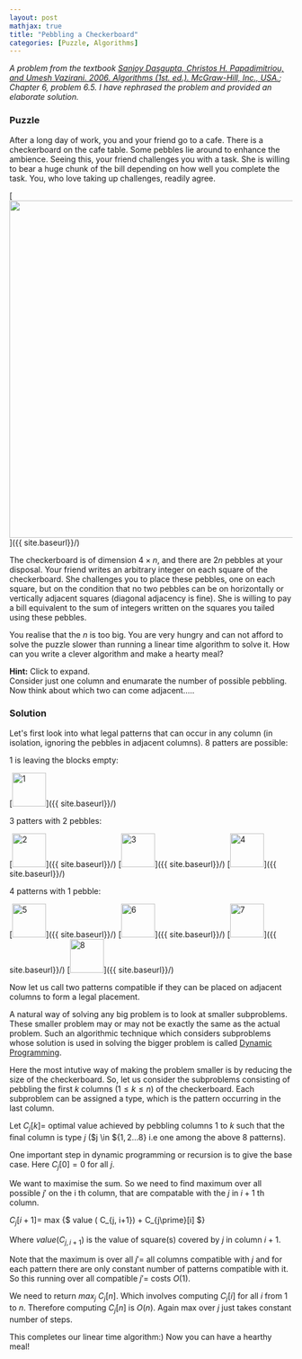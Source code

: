 ```yaml
---
layout: post
mathjax: true
title: "Pebbling a Checkerboard"
categories: [Puzzle, Algorithms]
---
```

<html>
  <head>
    <title>Pebbling a Checkerboard</title>
    <script type="application/ld+json">
    {
      "@context": "https://schema.org",
      "@type": "BlogPosting",
      "headline": "Pebbling a Checkerboard",
      "image": [
        "{{ site.baseurl}}/images/Post1/P1_1.png"
       ],
      "datePublished": "2024-05-29T08:00:00+05:30",
      "dateModified": "2024-05-29T08:00:00+05:30",
      "author": [{
          "@type": "Person",
          "name": "Padmapriya S",
          "url": "https://o-qcblog.github.io/about/"
        }]
    }
    </script>
  </head>
  <body>
  </body>
</html>

*A problem from the textbook [Sanjoy Dasgupta, Christos H. Papadimitriou, and Umesh Vazirani. 2006. Algorithms (1st. ed.). McGraw-Hill, Inc., USA.](https://dl.acm.org/doi/10.5555/1177299#cited-by-sec); Chapter 6, problem 6.5. I have rephrased the problem and provided an elaborate solution.*

### Puzzle
After a long day of work, you and your friend go to a cafe. There is a checkerboard on the cafe table. Some pebbles lie around to enhance the ambience. Seeing this, your friend challenges you with a task. She is willing to bear a huge chunk of the bill depending on how well you complete the task. You, who love taking up challenges, readily agree. 

[<img src="{{ site.baseurl}}/images/Post1/P1_1.png" alt="" width="600" />]({{ site.baseurl}}/)

The checkerboard is of dimension $4 \times n$, and there are $2n$ pebbles at your disposal. Your friend writes an arbitrary integer on each square of the checkerboard. She challenges you to place these pebbles, one on each square, but on the condition that no two pebbles can be on horizontally or vertically adjacent squares (diagonal adjacency is fine). She is willing to pay a bill equivalent to the sum of integers written on the squares you tailed using these pebbles. 

You realise that the $n$ is too big. You are very hungry and can not afford to solve the puzzle slower than running a linear time algorithm to solve it. How can you write a clever algorithm and make a hearty meal?

<div class="hint-box info">
  <div class="hint-box-header">
    <strong>Hint:</strong> Click to expand.
  </div>
  <div class="hint-box-content">
    Consider just one column and enumarate the number of possible pebbling. Now think about which two can come adjacent..... 
  </div>
</div>

### Solution

Let's first look into what legal patterns that can occur in any column (in isolation, ignoring
the pebbles in adjacent columns).
8 patters are possible:

1 is leaving the blocks empty:

[<img src="{{ site.baseurl}}/images/Post1/P1_2.png" alt="1" width="60" />]({{ site.baseurl}}/)


3 patters with 2 pebbles:

[<img src="{{ site.baseurl}}/images/Post1/P1_3.png" alt="2" width="60" />]({{ site.baseurl}}/)
[<img src="{{ site.baseurl}}/images/Post1/P1_4.png" alt="3" width="60" />]({{ site.baseurl}}/)
[<img src="{{ site.baseurl}}/images/Post1/P1_5.png" alt="4" width="60" />]({{ site.baseurl}}/)

4 patterns with 1 pebble:

[<img src="{{ site.baseurl}}/images/Post1/P1_6.png" alt="5" width="60" />]({{ site.baseurl}}/)
[<img src="{{ site.baseurl}}/images/Post1/P1_7.png" alt="6" width="60" />]({{ site.baseurl}}/)
[<img src="{{ site.baseurl}}/images/Post1/P1_8.png" alt="7" width="60" />]({{ site.baseurl}}/)
[<img src="{{ site.baseurl}}/images/Post1/P1_9.png" alt="8" width="60" />]({{ site.baseurl}}/)


Now let us call two patterns compatible if they can be placed on adjacent columns to form a legal placement.

A natural way of solving any big problem is to look at smaller subproblems. These smaller problem may or may not be exactly the same as the actual problem. Such an algorithmic technique which considers subproblems whose solution is used in solving the bigger problem is called [Dynamic Programming](https://o-qcblog.github.io/note/algorithms/Dynamic-Programming/). 

Here the most intutive way of making the problem smaller is by reducing the size of the checkerboard. So, let us consider the subproblems consisting of pebbling the first $k$ columns ($1 \leq k \leq n$) of the checkerboard. Each subproblem can be assigned a type, which is the pattern occurring in the last column.

Let $C_j[k] =$ optimal value achieved by pebbling columns 1 to $k$ such that the final column is type $j$ ($j \in ${$1,2 \dots 8$} i.e one among the above 8 patterns). 

One important step in dynamic programming or recursion is to give the base case. Here $C_j[0] = 0$ for all $j$.

We want to maximise the sum. So we need to find maximum over all possible $j\prime$ on the i th column, that are compatable with the $j$ in $i+1$ th column. 

$C_j[i+1] =$ max {$ value ( C_{j, i+1}) + C_{j\prime}[i] $}

Where $value( C_{j, i+1})$ is the value of square(s) covered by $j$ in column $i+1$.

Note that the maximum is over all $j\prime =$ all columns compatible with $j$ and for each pattern there are only constant number of patterns compatible with it. So this running over all compatible $j\prime =$ costs $O (1)$.

We need to return $max_j$ $C_j[n]$. Which involves computing $C_j[i]$ for all $i$ from 1 to $n$. Therefore computing $C_j[n]$ is $O (n)$. Again max over $j$ just takes constant number of steps.

This completes our linear time algorithm:) Now you can have a hearthy meal!

